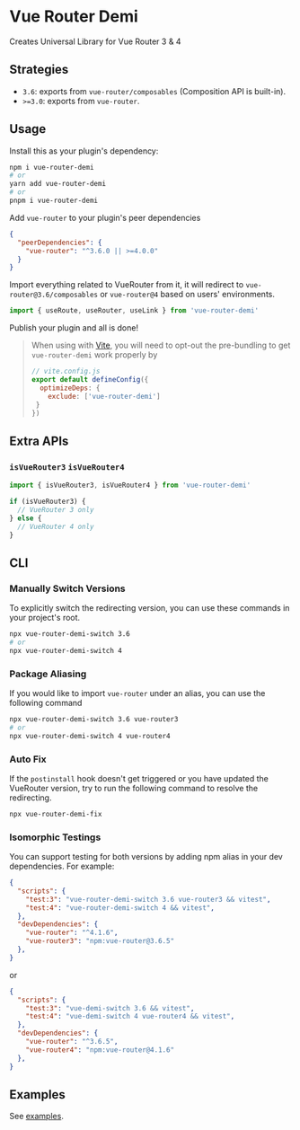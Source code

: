 # Vue Router Demi

Creates Universal Library for Vue Router 3 & 4

## Strategies

- `3.6`: exports from `vue-router/composables` (Composition API is built-in).
- `>=3.0`: exports from `vue-router`.

## Usage

Install this as your plugin's dependency:

```bash
npm i vue-router-demi
# or
yarn add vue-router-demi
# or
pnpm i vue-router-demi
```

Add `vue-router` to your plugin's peer dependencies

```json
{
  "peerDependencies": {
    "vue-router": "^3.6.0 || >=4.0.0"
  }
}
```

Import everything related to VueRouter from it, it will redirect to `vue-router@3.6/composables` or `vue-router@4` based on users' environments.

```ts
import { useRoute, useRouter, useLink } from 'vue-router-demi'
```

Publish your plugin and all is done!

> When using with [Vite](https://vitejs.dev), you will need to opt-out the pre-bundling to get `vue-router-demi` work properly by
> ```js
> // vite.config.js
> export default defineConfig({
>   optimizeDeps: {
>     exclude: ['vue-router-demi']
>  }
> })
> ```


## Extra APIs

### `isVueRouter3` `isVueRouter4`

```ts
import { isVueRouter3, isVueRouter4 } from 'vue-router-demi'

if (isVueRouter3) {
  // VueRouter 3 only
} else {
  // VueRouter 4 only
}
```

## CLI

### Manually Switch Versions

To explicitly switch the redirecting version, you can use these commands in your project's root.

```bash
npx vue-router-demi-switch 3.6
# or
npx vue-router-demi-switch 4
```

### Package Aliasing

If you would like to import `vue-router` under an alias, you can use the following command

```bash
npx vue-router-demi-switch 3.6 vue-router3
# or
npx vue-router-demi-switch 4 vue-router4
```

### Auto Fix

If the `postinstall` hook doesn't get triggered or you have updated the VueRouter version, try to run the following command to resolve the redirecting.

```bash
npx vue-router-demi-fix
```

### Isomorphic Testings

You can support testing for both versions by adding npm alias in your dev dependencies. For example:

```json
{
  "scripts": {
    "test:3": "vue-router-demi-switch 3.6 vue-router3 && vitest",
    "test:4": "vue-router-demi-switch 4 && vitest",
  },
  "devDependencies": {
    "vue-router": "^4.1.6",
    "vue-router3": "npm:vue-router@3.6.5"
  },
}
```

or

```json
{
  "scripts": {
    "test:3": "vue-demi-switch 3.6 && vitest",
    "test:4": "vue-demi-switch 4 vue-router4 && vitest",
  },
  "devDependencies": {
    "vue-router": "^3.6.5",
    "vue-router4": "npm:vue-router@4.1.6"
  },
}
```

## Examples

See [examples](./examples).
